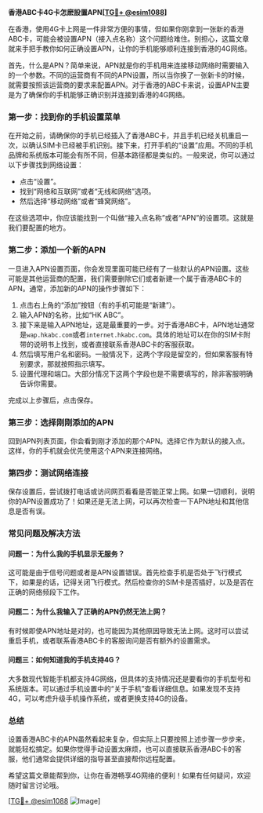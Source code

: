 **香港ABC卡4G卡怎麽設置APN[[TG💪+ @esim1088](https://t.me/s/esim1088)]**

在香港，使用4G卡上网是一件非常方便的事情，但如果你刚拿到一张新的香港ABC卡，可能会被设置APN（接入点名称）这个问题给难住。别担心，这篇文章就来手把手教你如何正确设置APN，让你的手机能够顺利连接到香港的4G网络。

首先，什么是APN？简单来说，APN就是你的手机用来连接移动网络时需要输入的一个参数。不同的运营商有不同的APN设置，所以当你换了一张新卡的时候，就需要按照该运营商的要求来配置APN。对于香港的ABC卡来说，设置APN主要是为了确保你的手机能够正确识别并连接到香港的4G网络。

### **第一步：找到你的手机设置菜单**
在开始之前，请确保你的手机已经插入了香港ABC卡，并且手机已经关机重启一次，以确认SIM卡已经被手机识别。接下来，打开手机的“设置”应用。不同的手机品牌和系统版本可能会有所不同，但基本路径都是类似的。一般来说，你可以通过以下步骤找到网络设置：

- 点击“设置”。
- 找到“网络和互联网”或者“无线和网络”选项。
- 然后选择“移动网络”或者“蜂窝网络”。

在这些选项中，你应该能找到一个叫做“接入点名称”或者“APN”的设置项。这就是我们要配置的地方。

### **第二步：添加一个新的APN**
一旦进入APN设置页面，你会发现里面可能已经有了一些默认的APN设置。这些可能是其他运营商的配置，我们需要删除它们或者新建一个属于香港ABC卡的APN。通常，添加新的APN的操作步骤如下：

1. 点击右上角的“添加”按钮（有的手机可能是“新建”）。
2. 输入APN的名称，比如“HK ABC”。
3. 接下来是输入APN地址，这是最重要的一步。对于香港ABC卡，APN地址通常是`wap.hkabc.com`或者`internet.hkabc.com`。具体的地址可以在你的SIM卡附带的说明书上找到，或者直接联系香港ABC卡的客服获取。
4. 然后填写用户名和密码。一般情况下，这两个字段是留空的，但如果客服有特别要求，那就按照指示填写。
5. 设置代理和端口。大部分情况下这两个字段也是不需要填写的，除非客服明确告诉你需要。

完成以上步骤后，点击保存。

### **第三步：选择刚刚添加的APN**
回到APN列表页面，你会看到刚才添加的那个APN。选择它作为默认的接入点。这样，你的手机就会优先使用这个APN来连接网络。

### **第四步：测试网络连接**
保存设置后，尝试拨打电话或访问网页看看是否能正常上网。如果一切顺利，说明你的APN设置成功了！如果还是无法上网，可以再次检查一下APN地址和其他信息是否有误。

### **常见问题及解决方法**

#### **问题一：为什么我的手机显示无服务？**
这可能是由于信号问题或者是APN设置错误。首先检查手机是否处于飞行模式下，如果是的话，记得关闭飞行模式。然后检查你的SIM卡是否插好，以及是否在正确的网络频段下工作。

#### **问题二：为什么我输入了正确的APN仍然无法上网？**
有时候即使APN地址是对的，也可能因为其他原因导致无法上网。这时可以尝试重启手机，或者联系香港ABC卡的客服询问是否有额外的设置需求。

#### **问题三：如何知道我的手机支持4G？**
大多数现代智能手机都支持4G网络，但具体的支持情况还是要看你的手机型号和系统版本。可以通过手机设置中的“关于手机”查看详细信息。如果发现不支持4G，可以考虑升级手机操作系统，或者更换支持4G的设备。

### **总结**
设置香港ABC卡的APN虽然看起来复杂，但实际上只要按照上述步骤一步步来，就能轻松搞定。如果你觉得手动设置太麻烦，也可以直接联系香港ABC卡的客服，他们通常会提供详细的指导甚至直接帮你远程配置。

希望这篇文章能帮到你，让你在香港畅享4G网络的便利！如果有任何疑问，欢迎随时留言讨论哦。

[[TG💪+ @esim1088](https://t.me/s/esim1088) ![Image](https://i.postimg.cc/4NQfJmqS/Snipaste-2025-05-13-00-14-12.png)]